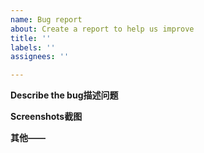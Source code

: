 ```yaml
---
name: Bug report
about: Create a report to help us improve
title: ''
labels: ''
assignees: ''

---
```


**Describe the bug描述问题**


**Screenshots截图**





**其他——**
